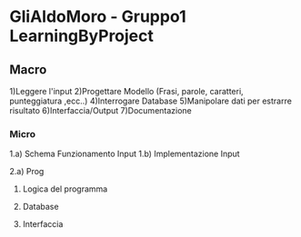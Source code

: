 # GliAldoMoro - Gruppo1 LearningByProject

## Macro

1)Leggere l'input
2)Progettare Modello (Frasi, parole, caratteri, punteggiatura ,ecc..)
4)Interrogare Database 
5)Manipolare dati per estrarre risultato
6)Interfaccia/Output
7)Documentazione

### Micro

1.a)  Schema Funzionamento Input
1.b)  Implementazione Input

2.a) Prog

1)  Logica del programma

2)  Database 

3)  Interfaccia
